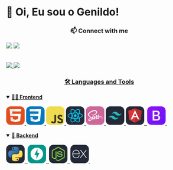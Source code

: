 <h1>👋 Oi, Eu sou o Genildo!</h1>   

<h3 align="center">📫 Connect with me</h3>

<div> 
  <a href = "mailto:genildocs@gmail.com"><img src="https://img.shields.io/badge/-Gmail-%23333?style=for-the-badge&logo=gmail&logoColor=white" target="_blank"></a>
  <a href="https://www.linkedin.com/in/genildo-cerqueira-91888786/" target="_blank"><img src="https://img.shields.io/badge/-LinkedIn-%230077B5?style=for-the-badge&logo=linkedin&logoColor=white" target="_blank"></a>
</div>
<br>
<br>
<div>
  <a href="https://github.com/Genildocs">
  <img height="180em" src="https://github-readme-stats.vercel.app/api?username=Genildocs&show_icons=true&theme=dark&include_all_commits=true&count_private=true"/>
  <img height="180em" src="https://github-readme-stats.vercel.app/api/top-langs/?username=Genildocs&layout=compact&langs_count=7&theme=dark"/>
</div>
  
<h3 align="center"> 🛠️ Languages and Tools </h3>
  
<details open>
<summary><b>🏄‍♂️ Frontend</b></summary>
<br>
  
<img height="50px" width="50px" src="https://github.com/tandpfun/skill-icons/blob/main/icons/HTML.svg" />
<img height="50px" width="50px" src="https://github.com/tandpfun/skill-icons/blob/main/icons/CSS.svg" />
<img height="50px" width="50px" src="https://github.com/tandpfun/skill-icons/blob/main/icons/JavaScript.svg" />
<img height="50px" width="50px" src="https://github.com/tandpfun/skill-icons/blob/main/icons/React-Dark.svg" />
<img height="50px" width="50px" src="https://github.com/tandpfun/skill-icons/blob/main/icons/Sass.svg" />
<img height="50px" width="50px" src="https://github.com/tandpfun/skill-icons/blob/main/icons/TailwindCSS-Dark.svg" />
<img height="50px" width="50px" src="https://github.com/tandpfun/skill-icons/blob/main/icons/Angular-Dark.svg" />&nbsp;
<img height="50px" width="50px" src="https://github.com/tandpfun/skill-icons/blob/main/icons/Bootstrap.svg" />&nbsp;
</details>
<br>
<details open>
<summary><b>🧰 Backend</b></summary>
<br>
  <img height="50px" width="50px" src="https://github.com/tandpfun/skill-icons/blob/main/icons/Python-Dark.svg" />&nbsp;
  <img height="50px" width="50px" src="https://github.com/tandpfun/skill-icons/blob/main/icons/FastAPI.svg" />&nbsp;
  <img height="50px" width="50px" src="https://github.com/tandpfun/skill-icons/blob/main/icons/NodeJS-Dark.svg" />&nbsp;
  <img height="50px" width="50px" src="https://github.com/tandpfun/skill-icons/blob/main/icons/ExpressJS-Dark.svg" />&nbsp;
</details>
